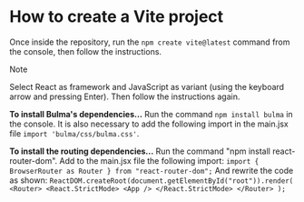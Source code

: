 # How to create a Vite project
Once inside the repository, run the `npm create vite@latest` command from the console, then follow the instructions.
> [!NOTE]
> Select React as framework and JavaScript as variant (using the keyboard arrow and pressing Enter). Then follow the instructions again.

**To install Bulma's dependencies...**
Run the command `npm install bulma` in the console.
It is also necessary to add the following import in the main.jsx file `import 'bulma/css/bulma.css'`.

**To install the routing dependencies...**
Run the command "npm install react-router-dom".
Add to the main.jsx file the following import: `import { BrowserRouter as Router } from "react-router-dom";`
And rewrite the code as shown:
`ReactDOM.createRoot(document.getElementById("root")).render(
  <Router>
    <React.StrictMode>
      <App />
    </React.StrictMode>
  </Router>
);`
